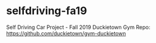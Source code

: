 # selfdriving-fa19
Self Driving Car Project - Fall 2019
Duckietown Gym Repo: https://github.com/duckietown/gym-duckietown
